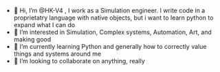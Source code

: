 - 👋 Hi, I’m @HK-V4 , I work as a Simulation engineer. I write code in a proprietatry language with native objects, but i want to learn python to expand what I can do
- 👀 I’m interested in Simulation, Complex systems, Automation, Art, and making good 
- 🌱 I’m currently learning Python and generally how to correctly value things and systems around me
- 💞️ I’m looking to collaborate on anything, really


<!---

--->
